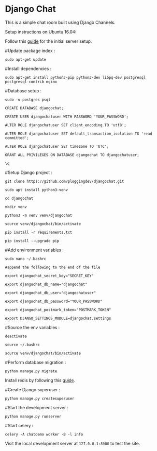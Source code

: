 # Django Chat

This is a simple chat room built using Django Channels.

Setup instructions on Ubuntu 16.04:

Follow this [guide](https://www.digitalocean.com/community/tutorials/initial-server-setup-with-ubuntu-16-04) for the initial server setup.

#Update package index :

```
sudo apt-get update
```

#Install dependencies :

```
sudo apt-get install python3-pip python3-dev libpq-dev postgresql postgresql-contrib nginx
```

#Database setup :

```
sudo -u postgres psql

CREATE DATABASE djangochat;

CREATE USER djangochatuser WITH PASSWORD 'YOUR_PASSWORD';

ALTER ROLE djangochatuser SET client_encoding TO 'utf8';

ALTER ROLE djangochatuser SET default_transaction_isolation TO 'read committed';

ALTER ROLE djangochatuser SET timezone TO 'UTC';

GRANT ALL PRIVILEGES ON DATABASE djangochat TO djangochatuser;

\q
```

#Setup Django project :

```
git clone https://github.com/ploggingdev/djangochat.git

sudo apt install python3-venv

cd djangochat

mkdir venv

python3 -m venv venv/djangochat

source venv/djangochat/bin/activate

pip install -r requirements.txt

pip install --upgrade pip
```

#Add environment variables :

```
sudo nano ~/.bashrc

#append the following to the end of the file

export djangochat_secret_key="SECRET_KEY"

export djangochat_db_name="djangochat"

export djangochat_db_user="djangochatuser"

export djangochat_db_password="YOUR_PASSWORD"

export djangochat_postmark_token="POSTMARK_TOKEN"

export DJANGO_SETTINGS_MODULE=djangochat.settings
```

#Source the env variables :

```
deactivate

source ~/.bashrc

source venv/djangochat/bin/activate
```

#Perform database migration : 

```
python manage.py migrate
```

Install redis by following this [guide](https://www.digitalocean.com/community/tutorials/how-to-install-and-configure-redis-on-ubuntu-16-04).

#Create Django superuser :

```
python manage.py createsuperuser
```

#Start the development server :

```
python manage.py runserver
```

#Start celery :

```
celery -A chatdemo worker -B -l info
```

Visit the local development server at `127.0.0.1:8000` to test the site.
